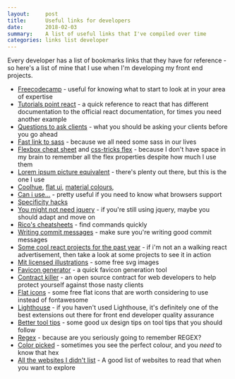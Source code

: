 ```yaml
---
layout:     post
title:      Useful links for developers
date:       2018-02-03
summary:    A list of useful links that I've compiled over time
categories: links list developer
---
```

Every developer has a list of bookmarks links that they have for reference - so here's a list of mine that I use when I'm developing my front end projects.

* [Freecodecamp](https://medium.freecodecamp.org/a-roadmap-to-becoming-a-web-developer-in-2017-b6ac3dddd0cf) - useful for knowing what to start to look at in your area of expertise
* [Tutorials point react](https://www.tutorialspoint.com/reactjs/reactjs_state.htm) - a quick reference to react that has different documentation to the official react documentation, for times you need another example
* [Questions to ask clients](http://blog.web123partners.com.au/blog/the-10-questions-you-must-ask-your-client-before-designing-their-website.aspx) - what you should be asking your clients before you go ahead
* [Fast link to sass](http://sass-lang.com/libsass) - because we all need some sass in our lives
* [Flexbox cheat sheet](http://vudav.github.io/flexbox-cheatsheet/) and [css-tricks flex](https://css-tricks.com/snippets/css/a-guide-to-flexbox/) - because I don't have space in my brain to remember all the flex properties despite how much I use them
* [Lorem ipsum picture equivalent](https://picsum.photos/) - there's plenty out there, but this is the one I use
* [Coolhue](https://webkul.github.io/coolhue/), [flat ui](https://flatuicolors.com/), [material colours](http://materialuicolors.co/?ref=flatuicolors.com), 
* [Can i use...](https://caniuse.com/) - pretty useful if you need to know what browsers support
* [Specificity hacks](https://csswizardry.com/2014/07/hacks-for-dealing-with-specificity/)
* [You might not need jquery](http://youmightnotneedjquery.com/) - if you're still using jquery, maybe you should adapt and move on
* [Rico's cheatsheets](https://devhints.io/) - find commands quickly
* [Writing commit messages](https://chris.beams.io/posts/git-commit/) - make sure you're writing good commit messages
* [Some cool react projects for the past year](https://medium.mybridge.co/react-js-open-source-for-the-past-year-2018-a7c553902010) - if i'm not an a walking react advertisement, then take a look at some projects to see it in action
* [Mit licensed illustrations](https://undraw.co/) - some free svg images
* [Favicon generator](https://favicon.io/) - a quick favicon generation tool
* [Contract killer](https://stuffandnonsense.co.uk/projects/contract-killer/) - an open source contract for web developers to help protect yourself against those nasty clients
* [Flat icons](https://www.flaticon.com/) - some free flat icons that are worth considering to use instead of fontawesome
* [Lighthouse](https://developers.google.com/web/tools/lighthouse/) - if you haven't used Lighthouse, it's definitely one of the best extensions out there for front end developer quality assurance
* [Better tool tips](https://thoughts.quantidesign.io/design-better-onboarding-tooltips-79c77f1ab223) - some good ux design tips on tool tips that you should follow
* [Regex](https://qntm.org/files/re/re.html) - because are you seriously going to remember REGEX?
* [Color picked](https://imagecolorpicker.com/) - sometimes you see the perfect colour, and you *need* to know that hex
* [All the websites I didn't list](https://github.com/sdmg15/Best-websites-a-programmer-should-visit) - A good list of websites to read that when you want to explore
